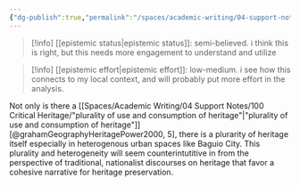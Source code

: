 ```yaml
---
{"dg-publish":true,"permalink":"/spaces/academic-writing/04-support-notes/100-critical-heritage/pluralities-of-heritage/"}
---
```


>[!info] [[epistemic status\|epistemic status]]:
>semi-believed. i think this is right, but this needs more engagement to understand and utilize

>[!info] [[epistemic effort\|epistemic effort]]:
>low-medium. i see how this connects to my local context, and will probably put more effort in the analysis.

Not only is there a [[Spaces/Academic Writing/04 Support Notes/100 Critical Heritage/"plurality of use and consumption of heritage"\|"plurality of use and consumption of heritage"]] [@grahamGeographyHeritagePower2000, 5], there is a plurarity of heritage itself especially in heterogenous urban spaces like Baguio City. This plurality and heterogeneity will seem counterintutitive in from the perspective of traditional, nationalist discourses on heritage that favor a cohesive narrative for heritage preservation. 
